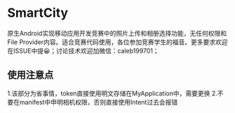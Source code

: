 # SmartCity
原生Android实现移动应用开发竞赛中的照片上传和相册选择功能，无任何权限和File Provider内容。适合竞赛代码使用，各位参加竞赛学生的福音。更多要求欢迎在ISSUE中提😀；讨论技术欢迎加微信：caleb199701；
## 使用注意点
1.该部分为省事情，token直接使用明文存储在MyApplication中，需要更换
2.不要在manifest中申明相机权限，否则直接使用Intent过去会报错

